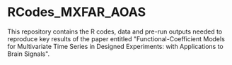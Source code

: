 # RCodes_MXFAR_AOAS
This repository contains the R codes, data and pre-run outputs needed to reproduce key results of the paper entitled "Functional-Coefficient Models for Multivariate Time Series in Designed Experiments: with Applications to Brain Signals".
